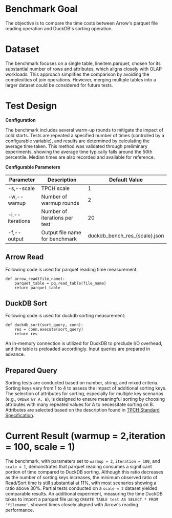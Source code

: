 # Benchmark Goal
The objective is to compare the time costs between Arrow's parquet file reading operation and DuckDB's sorting operation.

# Dataset
The benchmark focuses on a single table, lineitem.parquet, chosen for its substantial number of rows and attributes, which aligns closely with OLAP workloads. This approach simplifies the comparison by avoiding the complexities of join operations. However, merging multiple tables into a larger dataset could be considered for future tests.

# Test Design

**Configuration**  

The benchmark includes several warm-up rounds to mitigate the impact of cold starts. Tests are repeated a specified number of times (controlled by a configurable variable), and results are determined by calculating the average time taken. This method was validated through preliminary experiments, showing the average time typically falls around the 50th percentile. Median times are also recorded and available for reference.

**Configurable Parameters**

| Parameter | Description | Default Value |
| --------- | ----------- | -------------- |
| -s,--scale| TPCH scale  |  1        |
| -w,--wamup | Number of warmup rounds| 2|
| -i,--iterations| Number of iterations per test| 20 |
| -f,--output | Output file name for benchmark | duckdb_bench_res_{scale}.json|

## Arrow Read

Following code is used for parquet reading time measurement.

```
def arrow_read(file_name):
    parquet_table = pq.read_table(file_name)
    return parquet_table
```

## DuckDB Sort

Following code is used for duckdb sorting measurement:

```
def duckdb_sort(sort_query, conn):
    res = conn.execute(sort_query)
    return res
```
An in-memory connection is utilized for DuckDB to preclude I/O overhead, and the table is preloaded accordingly. Input queries are prepared in advance.

## Prepared Query

Sorting tests are conducted based on number, string, and mixed criteria. Sorting keys vary from 1 to 4 to assess the impact of additional sorting keys. The selection of attributes for sorting, especially for multiple key scenarios (e.g., `ORDER BY A, B`), is designed to ensure meaningful sorting by choosing attributes with many repeated values for A to necessitate sorting on B. Attributes are selected based on the description found in [TPCH Standard Specification](https://www.tpc.org/tpc_documents_current_versions/pdf/tpc-h_v2.17.1.pdf).

# Current Result (warmup = 2,iteration = 100, scale = 1)

The benchmark, with parameters set to `warmup = 2`, `iteration = 100`, and `scale = 1`, demonstrates that parquet reading consumes a significant portion of time compared to DuckDB sorting. Although this ratio decreases as the number of sorting keys increases, the minimum observed ratio of Read/Sort time is still substantial at 11%, with most scenarios showing a ratio above 30%. Partial tests conducted on a `scale = 2` dataset yielded comparable results. An additional experiment, measuring the time DuckDB takes to import a parquet file using `CREATE TABLE test AS SELECT * FROM 'filename'`, showed times closely aligned with Arrow's reading performance.